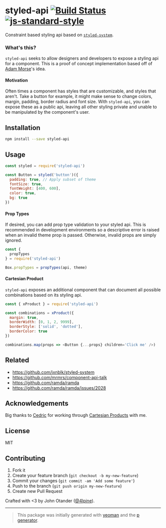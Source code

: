 # styled-api [![Build Status](https://secure.travis-ci.org/johnotander/styled-api.svg?branch=master)](https://travis-ci.org/johnotander/styled-api) [![js-standard-style](https://img.shields.io/badge/code%20style-standard-brightgreen.svg?style=flat)](https://github.com/feross/standard)

Constraint based styling api based on [`styled-system`](https://github.com/jxnblk/styled-system).

### What's this?

`styled-api` seeks to allow designers and developers to expose a styling api for a component.
This is a proof of concept implementation based off of [Adam Morse](https://twitter.com/mrmrs_)'s idea.

#### Motivation

Often times a component has styles that are customizable, and styles that aren't.
Take a button for example, it might make sense to change colors, margin, padding, border radius and font size.
With `styled-api`, you can expose these as a public api, leaving all other styling private and unable to be manipulated by the component's user.

## Installation

```bash
npm install --save styled-api
```

## Usage

```javascript
const styled = require('styled-api')

const Button = styled('button')({
  padding: true, // Apply subset of theme
  fontSize: true,
  fontWeight: [400, 600],
  color: true,
  bg: true
})
```

#### Prop Types

If desired, you can add prop type validation to your styled api.
This is recommended in development environments so a descriptive error is raised when an invalid theme prop is passed.
Otherwise, invalid props are simply ignored.

```js
const {
  propTypes
} = require('styled-api')

Box.propTypes = propTypes(api, theme)
```

#### Cartesian Product

`styled-api` exposes an additional component that can document all possible combinations based on its styling api.

```js
const { xProduct } = require('styled-api')

const combinations = xProduct({
  margin: true,
  borderWidth: [0, 1, 2, 9999],
  borderStyle: ['solid', 'dotted'],
  borderColor: true
})

combinations.map(props => <Button {...props} children='Click me' />)
```

## Related

- https://github.com/jxnblk/styled-system
- https://github.com/mrmrs/component-api-talk
- https://github.com/ramda/ramda
- https://github.com/ramda/ramda/issues/2028

## Acknowledgements

Big thanks to [Cedric](https://github.com/Cedev) for working through [Cartesian Products](https://en.wikipedia.org/wiki/Cartesian_product) with me.

## License

MIT

## Contributing

1. Fork it
2. Create your feature branch (`git checkout -b my-new-feature`)
3. Commit your changes (`git commit -am 'Add some feature'`)
4. Push to the branch (`git push origin my-new-feature`)
5. Create new Pull Request

Crafted with <3 by John Otander ([@4lpine](https://twitter.com/4lpine)).

***

> This package was initially generated with [yeoman](http://yeoman.io) and the [p generator](https://github.com/johnotander/generator-p.git).
